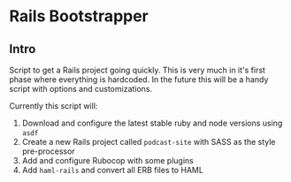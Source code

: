 # Rails Bootstrapper

## Intro

Script to get a Rails project going quickly. This is very much in it's first phase where everything is hardcoded. In the future this will be a handy script with options and customizations.

Currently this script will:

1. Download and configure the latest stable ruby and node versions using `asdf`
1. Create a new Rails project called `podcast-site` with SASS as the style pre-processor
1. Add and configure Rubocop with some plugins
1. Add `haml-rails` and convert all ERB files to HAML

